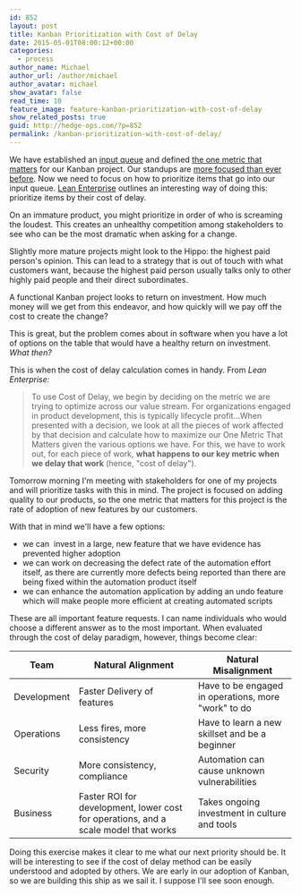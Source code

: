 ```yaml
---
id: 852
layout: post
title: Kanban Prioritization with Cost of Delay
date: 2015-05-01T08:00:12+00:00
categories:
  - process
author_name: Michael
author_url: /author/michael
author_avatar: michael
show_avatar: false
read_time: 10
feature_image: feature-kanban-prioritization-with-cost-of-delay 
show_related_posts: true 
guid: http://hedge-ops.com/?p=852
permalink: /kanban-prioritization-with-cost-of-delay/
---
```

We have established an [input queue](/defining-the-kanban-input-queue/) and defined [the one metric that matters](/the-one-metric-that-matters/) for our Kanban project. Our standups are [more focused than ever before](/kanban-standup-meetings-a-way-out-of-standup-hell/). Now we need to focus on how to prioritize items that go into our input queue. [Lean Enterprise](http://amzn.to/1LfPSL8) outlines an interesting way of doing this: prioritize items by their cost of delay.

On an immature product, you might prioritize in order of who is screaming the loudest. This creates an unhealthy competition among stakeholders to see who can be the most dramatic when asking for a change.

Slightly more mature projects might look to the Hippo: the highest paid person's opinion. This can lead to a strategy that is out of touch with what customers want, because the highest paid person usually talks only to other highly paid people and their direct subordinates.

A functional Kanban project looks to return on investment. How much money will we get from this endeavor, and how quickly will we pay off the cost to create the change?

This is great, but the problem comes about in software when you have a lot of options on the table that would have a healthy return on investment. _What then?_<!--more-->

This is when the cost of delay calculation comes in handy. From _Lean Enterprise:_

> To use Cost of Delay, we begin by deciding on the metric we are trying to optimize across our value stream. For organizations engaged in product development, this is typically lifecycle profit&#8230;When presented with a decision, we look at all the pieces of work affected by that decision and calculate how to maximize our One Metric That Matters given the various options we have. For this, we have to work out, for each piece of work, **what happens to our key metric when we delay that work** (hence, "cost of delay").

Tomorrow morning I'm meeting with stakeholders for one of my projects and will prioritize tasks with this in mind. The project is focused on adding quality to our products, so the one metric that matters for this project is the rate of adoption of new features by our customers.

With that in mind we'll have a few options:

  * we can  invest in a large, new feature that we have evidence has prevented higher adoption
  * we can work on decreasing the defect rate of the automation effort itself, as there are currently more defects being reported than there are being fixed within the automation product itself
  * we can enhance the automation application by adding an undo feature which will make people more efficient at creating automated scripts

These are all important feature requests. I can name individuals who would choose a different answer as to the most important. When evaluated through the cost of delay paradigm, however, things become clear:

| Team        | Natural Alignment                                                                   | Natural Misalignment                                |
|-------------|-------------------------------------------------------------------------------------|-----------------------------------------------------|
| Development | Faster Delivery of features                                                         | Have to be engaged in operations, more "work" to do |
| Operations  | Less fires, more consistency                                                        | Have to learn a new skillset and be a beginner      |
| Security    | More consistency, compliance                                                        | Automation can cause unknown vulnerabilities        |
| Business    | Faster ROI for development, lower cost for operations, and a scale model that works | Takes ongoing investment in culture and tools       |

Doing this exercise makes it clear to me what our next priority should be. It will be interesting to see if the cost of delay method can be easily understood and adopted by others. We are early in our adoption of Kanban, so we are building this ship as we sail it. I suppose I'll see soon enough.